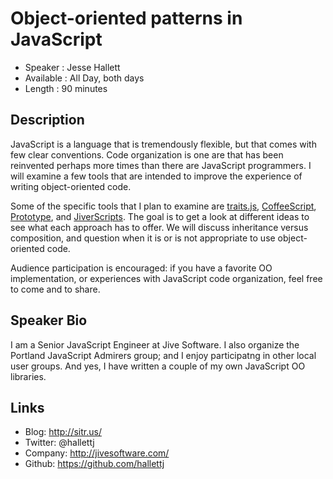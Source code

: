 Object-oriented patterns in JavaScript
======================================

* Speaker   : Jesse Hallett
* Available : All Day, both days
* Length    : 90 minutes

Description
-----------

JavaScript is a language that is tremendously flexible, but that comes
with few clear conventions.  Code organization is one are that has been
reinvented perhaps more times than there are JavaScript programmers.
I will examine a few tools that are intended to improve the experience
of writing object-oriented code.

Some of the specific tools that I plan to examine are [traits.js][],
[CoffeeScript][], [Prototype][], and [JiverScripts][].  The goal is to
get a look at different ideas to see what each approach has to offer.
We will discuss inheritance versus composition, and question when it is
or is not appropriate to use object-oriented code.

[traits.js]: http://traitsjs.org/
[CoffeeScript]: http://coffeescript.org/
[Prototype]: http://prototypejs.org/learn/class-inheritance
[JiverScripts]: https://github.com/jivesoftware/jiverscripts

Audience participation is encouraged: if you have a favorite OO
implementation, or experiences with JavaScript code organization, feel
free to come and to share.


Speaker Bio
-----------

I am a Senior JavaScript Engineer at Jive Software.  I also organize the
Portland JavaScript Admirers group; and I enjoy participatng in other
local user groups.  And yes, I have written a couple of my own
JavaScript OO libraries.


Links
-----

* Blog: http://sitr.us/
* Twitter: @hallettj
* Company: http://jivesoftware.com/
* Github: https://github.com/hallettj
